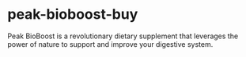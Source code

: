 # peak-bioboost-buy
Peak BioBoost is a revolutionary dietary supplement that leverages the power of nature to support and improve your digestive system.
